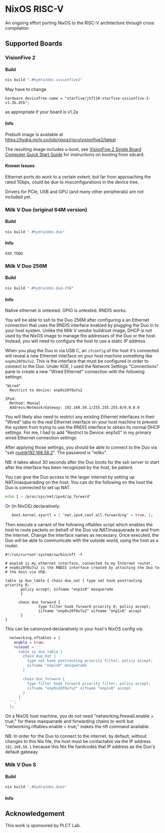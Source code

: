 # NixOS RISC-V
An ongoing effort porting NixOS to the RISC-V architecture through cross compilation

## Supported Boards

### VisionFive 2

#### Build
```bash
nix build ".#hydraJobs.visionfive2"
```

May have to change
```
hardware.deviceTree.name = "starfive/jh7110-starfive-visionfive-2-v1.3b.dtb";
```
as appropriate if your board is v1.2a

#### Info
Prebuilt image is available at https://hydra.nichi.co/job/nixos/riscv/visionfive2/latest

The resulting image includes u-boot, see [VisionFive 2 Single Board Computer Quick Start Guide](https://doc.rvspace.org/VisionFive2/Quick_Start_Guide/VisionFive2_SDK_QSG/boot_mode_settings.html) for instructions on booting from sdcard.

#### Known Issues
Ethernet ports do work to a certain extent, but far from approaching the rated 1Gbps, could be due to misconfigurations in the device tree.

Drivers for PCIe, USB and GPU (and many other peripherals) are not included yet.

### Milk V Duo (original 64M version)

#### Build

```bash
nix build ".#hydraJobs.duo"
```

#### Info

`XXX TODO`

### Milk V Duo 256M

#### Build
```bash
nix build ".#hydraJobs.duo-256"
```

#### Info

Native ethernet is untested. GPIO is untested.  RNDIS works.

You will be able to ssh to the Duo 256M after configuring a an Ethernet
connection that uses the RNDIS interface enabled by plugging the Duo in to your
host system.  Unlike the Milk V vendor buildroot image, DHCP is not used by the
NixOS image to manage the addresses of the Duo or the host. Instead, you will
need to configure the host to use a static IP address.

When you plug the Duo in via USB C, an `ifconfig` of the host it's connected
will reveal a new Ethernet interface on your host machine something like
`enp0s20f0u7u2`.  This is the interface that must be configured in order to
connect to the Duo. Under KDE, I used the Network Settings "Connections" pane
to create a new "Wired Ethernet" connection with the following settings:

```
"Wired"
  Restrict to device: enp0s20f0u7u2

IPv4:
  Method: Manual
  Address/Netmask/Gateway: 192.168.58.1/255.255.255.0/0.0.0.0
```

You will likely also need to restrict any existing Ethernet interfaces in
their "Wired" tabs to the real Ethernet interface on your host machine to
prevent the system from trying to use the RNDIS interface to obtain its normal
DHCP settings. For me, I had to add "Restrict to Device: enp1s0" in my primary
wired Ethernet connection settings.

After applying those settings, you should be able to connect to the Duo via
"ssh root@192.168.58.2".  The password is "milkv".

NB: it takes about 30 seconds after the Duo boots for the ssh server to start
after the interface has been recognized by the host, be patient.

You can give the Duo access to the larger internet by setting up
NAT/masquerading on the host.  You can do the following on the host the Duo is
connected to set up NAT.

```bash
echo 1 > /proc/sys/net/ipv4/ip_forward"
```

Or (in NixOS) declaratively:

```nix
   boot.kernel.sysctl = { "net.ipv4.conf.all.forwarding" = true; };
```

Then execute a variant of the following nftables script which enables the host
to route packets on behalf of the Duo via NAT/masquerade to and from the
internet.  Change the interface names as necessary.  Once executed, the Duo
will be able to communicate with the outside world, using the host as a
router.

```
#!/run/current-system/sw/bin/nft -f

# enp1s0 is my ethernet interface, connected to my Internet router.
# enp0s20f0u7u2 is the RNDIS interface created by attaching the Duo to
# the host via USB.

table ip duo_table { chain duo_nat { type nat hook postrouting priority 0;
       policy accept; oifname "enp1s0" masquerade
       }

      chain duo_forward {
               type filter hook forward priority 0; policy accept;
               iifname "enp0s20f0u7u2" oifname "enp1s0" accept
       }
}
```

This can be canonized declaratively in your host's NixOS config via:

```nix
  networking.nftables = {
    enable = true;
    ruleset = ''
      table ip duo_table {
        chain duo_nat {
          type nat hook postrouting priority filter; policy accept;
          oifname "enp1s0" masquerade
        }

        chain duo_forward {
          type filter hook forward priority filter; policy accept;
          iifname "enp0s20f0u7u2" oifname "enp1s0" accept
        }
      }
  '';
  };
```

On a NixOS host machine, you do *not* need "networking.firewall.enable = true;"
for these masquerade and forwarding chains to work but
"networking.nftables.enable = true;" makes the nft command available.

NB: In order for the Duo to connect to the internet, by default, without
changes to this Nix file, the host must be contactable via the IP address
`192.168.58.1` because this Nix file hardcodes that IP address as the Duo's
default gateway.

### Milk V Duo S 

#### Build
```bash
nix build ".#hydraJobs.duos"
```

#### Info

## Acknowledgement
This work is sponsored by PLCT Lab.
